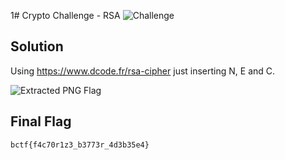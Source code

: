 1# Crypto Challenge - RSA
![Challenge](https://github.com/x03ee/CTF-Writeup/blob/main/2024/BuckeyeCTF-2024/crypto/rsa/challenge.PNG)

## Solution
Using https://www.dcode.fr/rsa-cipher just inserting N, E and C.

![Extracted PNG Flag](https://github.com/x03ee/CTF-Writeup/blob/main/2024/BuckeyeCTF-2024/crypto/rsa/flag.PNG)

## Final Flag
```
bctf{f4c70r1z3_b3773r_4d3b35e4}
```
